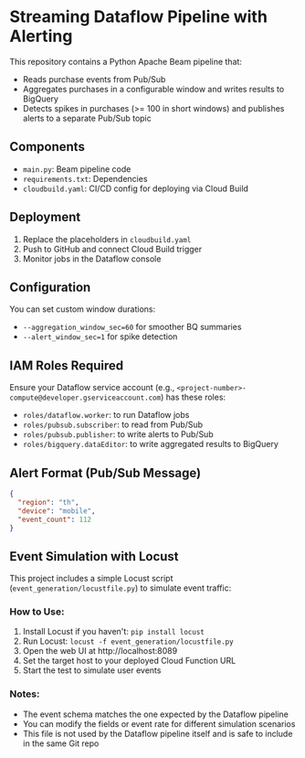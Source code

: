 # Streaming Dataflow Pipeline with Alerting

This repository contains a Python Apache Beam pipeline that:
- Reads purchase events from Pub/Sub
- Aggregates purchases in a configurable window and writes results to BigQuery
- Detects spikes in purchases (>= 100 in short windows) and publishes alerts to a separate Pub/Sub topic

## Components
- `main.py`: Beam pipeline code
- `requirements.txt`: Dependencies
- `cloudbuild.yaml`: CI/CD config for deploying via Cloud Build

## Deployment
1. Replace the placeholders in `cloudbuild.yaml`
2. Push to GitHub and connect Cloud Build trigger
3. Monitor jobs in the Dataflow console

## Configuration
You can set custom window durations:
- `--aggregation_window_sec=60` for smoother BQ summaries
- `--alert_window_sec=1` for spike detection

## IAM Roles Required
Ensure your Dataflow service account (e.g., `<project-number>-compute@developer.gserviceaccount.com`) has these roles:
- `roles/dataflow.worker`: to run Dataflow jobs
- `roles/pubsub.subscriber`: to read from Pub/Sub
- `roles/pubsub.publisher`: to write alerts to Pub/Sub
- `roles/bigquery.dataEditor`: to write aggregated results to BigQuery

## Alert Format (Pub/Sub Message)
```json
{
  "region": "th",
  "device": "mobile",
  "event_count": 112
}
```
## Event Simulation with Locust

This project includes a simple Locust script (`event_generation/locustfile.py`) to simulate event traffic:

### How to Use:
1. Install Locust if you haven't: `pip install locust`
2. Run Locust: `locust -f event_generation/locustfile.py`
3. Open the web UI at http://localhost:8089
4. Set the target host to your deployed Cloud Function URL 
5. Start the test to simulate user events

### Notes:
- The event schema matches the one expected by the Dataflow pipeline
- You can modify the fields or event rate for different simulation scenarios
- This file is not used by the Dataflow pipeline itself and is safe to include in the same Git repo

